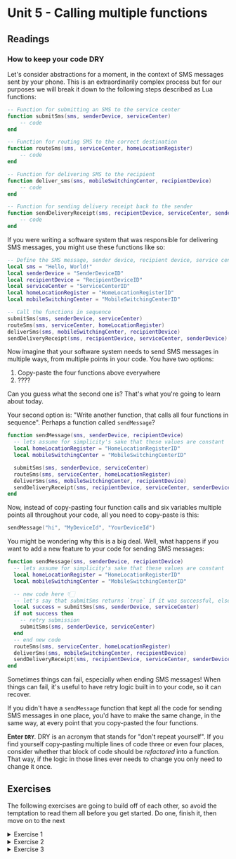 # Unit 5 - Calling multiple functions

## Readings

### How to keep your code DRY

Let's consider abstractions for a moment, in the context of SMS messages sent by your phone. This is an extraordinarily complex process but for our purposes we will break it down to the following steps described as Lua functions:

```lua
-- Function for submitting an SMS to the service center
function submitSms(sms, senderDevice, serviceCenter)
    -- code
end

-- Function for routing SMS to the correct destination
function routeSms(sms, serviceCenter, homeLocationRegister)
    -- code
end

-- Function for delivering SMS to the recipient
function deliver_sms(sms, mobileSwitchingCenter, recipientDevice)
    -- code
end

-- Function for sending delivery receipt back to the sender
function sendDeliveryReceipt(sms, recipientDevice, serviceCenter, senderDevice)
    -- code
end
```

If you were writing a software system that was responsible for delivering SMS messages, you might use these functions like so:

```lua
-- Define the SMS message, sender device, recipient device, service center, etc.
local sms = "Hello, World!"
local senderDevice = "SenderDeviceID"
local recipientDevice = "RecipientDeviceID"
local serviceCenter = "ServiceCenterID"
local homeLocationRegister = "HomeLocationRegisterID"
local mobileSwitchingCenter = "MobileSwitchingCenterID"

-- Call the functions in sequence
submitSms(sms, senderDevice, serviceCenter)
routeSms(sms, serviceCenter, homeLocationRegister)
deliverSms(sms, mobileSwitchingCenter, recipientDevice)
sendDeliveryReceipt(sms, recipientDevice, serviceCenter, senderDevice)
```

Now imagine that your software system needs to send SMS messages in multiple ways, from multiple points in your code. You have two options:

1. Copy-paste the four functions above everywhere
2. ????

Can you guess what the second one is? That's what you're going to learn about today.

Your second option is: "Write another function, that calls all four functions in sequence". Perhaps a function called `sendMessage`?

```lua
function sendMessage(sms, senderDevice, recipientDevice)
  -- lets assume for simplicity's sake that these values are constant
  local homeLocationRegister = "HomeLocationRegisterID"
  local mobileSwitchingCenter = "MobileSwitchingCenterID"

  submitSms(sms, senderDevice, serviceCenter)
  routeSms(sms, serviceCenter, homeLocationRegister)
  deliverSms(sms, mobileSwitchingCenter, recipientDevice)
  sendDeliveryReceipt(sms, recipientDevice, serviceCenter, senderDevice)
end
```

Now, instead of copy-pasting four function calls and six variables multiple points all throughout your code, all you need to copy-paste is this:

```lua
sendMessage("hi", "MyDeviceId", "YourDeviceId")
```

You might be wondering why this is a big deal. Well, what happens if you want to add a new feature to your code for sending SMS messages:

```lua
function sendMessage(sms, senderDevice, recipientDevice)
  -- lets assume for simplicity's sake that these values are constant
  local homeLocationRegister = "HomeLocationRegisterID"
  local mobileSwitchingCenter = "MobileSwitchingCenterID"

  -- new code here 👇🏻
  -- let's say that submitSms returns `true` if it was successful, else `false`
  local success = submitSms(sms, senderDevice, serviceCenter)
  if not success then
    -- retry submission
    submitSms(sms, senderDevice, serviceCenter)
  end
  -- end new code
  routeSms(sms, serviceCenter, homeLocationRegister)
  deliverSms(sms, mobileSwitchingCenter, recipientDevice)
  sendDeliveryReceipt(sms, recipientDevice, serviceCenter, senderDevice)
end
```

Sometimes things can fail, especially when ending SMS messages! When things can fail, it's useful to have retry logic built in to your code, so it can recover.

If you didn't have a `sendMessage` function that kept all the code for sending SMS messages in one place, you'd have to make the same change, in the same way, at every point that you copy-pasted the four functions.

**Enter `DRY`**. DRY is an acronym that stands for "don't repeat yourself". If you find yourself copy-pasting multiple lines of code three or even four places, consider whether that block of code should be _refactored_ into a function. That way, if the logic in those lines ever needs to change you only need to change it once.

## Exercises

The following exercises are going to build off of each other, so avoid the temptation to read them all before you get started. Do one, finish it, then move on to the next

<details>
<summary>Exercise 1</summary>

### Write some REALLY messy code

You've been learning a lot about how to write code that is readable and maintainable. Now it's time to throw all those lessons away and break every single rule. All of them. BREAK THE RULES.

- Write a single function that is at **least 100 lines of code** long (not including empty line breaks)
- Pick from the following rules to break, and build **at least 20 rule breaks** into your code:
  - Rule 1 - Don't modify the value of a global variable
  - Rule 2 - Use consistent casing in your variable and function names
  - Rule 3 - Use human-readable variable and function names (e.g. avoid `z` or abbreviations like `btmn` in place of `batman`)
  - Rule 4 - Use Lua keywords if they are available (e.g. use `not` instead of `~=`)
  - Rule 5 - Avoid duplication, create a function if you are repeating multiple lines of code 3 or more times
- Any time you break a rule, put a code comment referencing the rule that you broke, by number (see above)
- Include **at least 10 `if`, `elseif`, or `else` statements**
- **Do not** use `print` within your function
- Call the function multiple times and `print` the value that is returned, such that every single conditional branch is tested

See the following example:

```lua
function main(someArg1, someArg2, someArg3) -- pick any number of arguments you like
  -- at least 100 lines of code go here, break lots of rules
end

print(main("foo", "bar", "baz"))
print(main("foo", "bar", 1))
print(main("foo", "baz", 9))
-- ... and so on. use different arguments to ensure that every conditional branch is tested
```

</details>

<details>
<summary>Exercise 2</summary>

### Clean everything up

Did you make a huge mess? Great! Now, go clean it up ✨.

The goal of this exercise is to take the code you wrote in Exercise 1 and fix all of your rule breaks _without changing the behavior of the code_. This process is called _refactoring_. When you change code, without changing what it does, you are refactoring your code.

You will be finished with this exercise when:

- All of your rule breaks from Exercise 1 have been corrected
- Your code behaves exactly the same way as in Exercise 1
- Bonus goal: If it makes sense given the script your wrote, split up your logic into smaller functions and compose them together using other functions.

This is the time to write some _absolutely pristine code_. Use this opportunity to practice the skills you've been learning.

</details>

<details>
<summary>Exercise 3</summary>

Bonus exercise

Did you complete the Bonus exercise from `Unit 4`, all about unit tests? **If not, make sure you complete that one before you start this one.**

Reflect on your experience with `Exercise 2` above. Did you encounter any errors while you were refactoring? Did you perhaps break your code while you were trying to fix it? Chances are, you did. It's very easy to break code.

What if you had unit tests instead of `print` statements? Would it have been any easier to catch the error and know how to fix it?

To complete this bonus exercise:

- Re-write all of the print statements as unit tests, such that instead of printing the _value_ that is returned by your code, it prints `✅` when the unit test passes and `❌` when the unit test fails.

</details>
